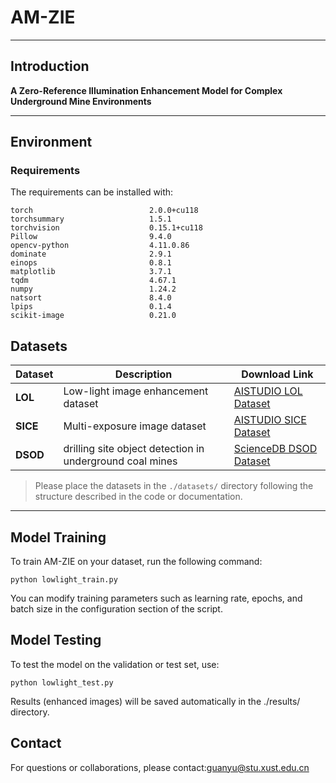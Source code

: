 # AM-ZIE  

---

## Introduction  
**A Zero-Reference Illumination Enhancement Model for Complex Underground Mine Environments**

---
## Environment
### Requirements
The requirements can be installed with:
```
torch                          2.0.0+cu118
torchsummary                   1.5.1
torchvision                    0.15.1+cu118
Pillow                         9.4.0
opencv-python                  4.11.0.86
dominate                       2.9.1
einops                         0.8.1
matplotlib                     3.7.1
tqdm                           4.67.1
numpy                          1.24.2
natsort                        8.4.0
lpips                          0.1.4
scikit-image                   0.21.0
```

## Datasets  

| Dataset | Description | Download Link |
|----------|--------------|---------------|
| **LOL** | Low-light image enhancement dataset | [AISTUDIO LOL Dataset](https://aistudio.baidu.com/datasetdetail/119573/1) |
| **SICE** | Multi-exposure image dataset | [AISTUDIO SICE Dataset](https://aistudio.baidu.com/datasetdetail/122364) |
| **DSOD** | drilling site object detection in underground coal mines | [ScienceDB DSOD Dataset](https://doi.org/10.57760/sciencedb.j00001.01020) |

> Please place the datasets in the `./datasets/` directory following the structure described in the code or documentation.

---

##  Model Training  

To train AM-ZIE on your dataset, run the following command:
```
python lowlight_train.py
```
You can modify training parameters such as learning rate, epochs, and batch size in the configuration section of the script.
##  Model Testing

To test the model on the validation or test set, use:
```
python lowlight_test.py
```
Results (enhanced images) will be saved automatically in the ./results/ directory.

## Contact

For questions or collaborations, please contact:guanyu@stu.xust.edu.cn
